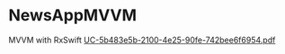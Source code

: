 # NewsAppMVVM
MVVM with RxSwift
[UC-5b483e5b-2100-4e25-90fe-742bee6f6954.pdf](https://github.com/YamamotoDesu/NewsAppMVVM/files/9330984/UC-5b483e5b-2100-4e25-90fe-742bee6f6954.pdf)
